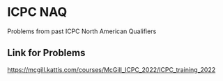 # ICPC NAQ

Problems from past ICPC North American Qualifiers

## Link for Problems

https://mcgill.kattis.com/courses/McGill_ICPC_2022/ICPC_training_2022

